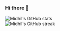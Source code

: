 ### Hi there 👋

![Midhil's GitHub stats](https://github-readme-stats.vercel.app/api?username=midhilkari&show_icons=true&theme=dark&show=reviews,prs_merged,prs_merged_percentage&hide_border=true)<br/>
![Midhil's GitHub streak](https://github-readme-streak-stats.herokuapp.com/?user=midhilkari&theme=dark&hide_border=true)

<!--
**midhilkari/midhilkari** is a ✨ _special_ ✨ repository because its `README.md` (this file) appears on your GitHub profile.

Here are some ideas to get you started:

- 🔭 I’m currently working on ...
- 🌱 I’m currently learning ...
- 👯 I’m looking to collaborate on ...
- 🤔 I’m looking for help with ...
- 💬 Ask me about ...
- 📫 How to reach me: ...
- 😄 Pronouns: ...
- ⚡ Fun fact: ...
-->
